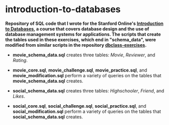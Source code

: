 introduction-to-databases
=========================
**Repository of SQL code that I wrote for the Stanford Online's [Introduction to Databases](https://class.stanford.edu/courses/Engineering/db/2014_1/about), a course that covers database design and the use of database management systems for applications. The scripts that create the tables used in these exercises, which end in "schema_data", were modified from similar scripts in the repository [dbclass-exercises](https://github.com/yangchenyun/dbclass-exercises).**

- **movie_schema_data.sql** creates three tables: *Movie*, *Reviewer*, and *Rating*.

- **movie_core.sql**, **movie_challenge.sql**, **movie_practice.sql**, and **movie_modification.sql** perform a variety of queries on the tables that **movie_schema_data.sql** creates.

- **social_schema_data.sql** creates three tables: *Highschooler*, *Friend*, and *Likes*.

- **social_core.sql**, **social_challenge.sql**, **social_practice.sql**, and **social_modification.sql** perform a variety of queries on the tables that **social_schema_data.sql** creates.
